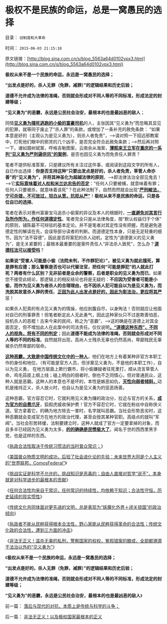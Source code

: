 # 极权不是民族的命运，总是一窝愚民的选择

目录： `旧制度和大革命` 

时间： `2015-06-03 21:15:18` 

原文链接：[http://blog.sina.com.cn/s/blog_5563a64d0102vpx3.html](http://blog.sina.com.cn/s/blog_5563a64d0102vpx3.html)

**极权从来不是一个民族的命运，永远是一窝愚民的选择；**

**“出发点是好的，杀人无罪（免罪，减罪）”的逻辑结果和历史后验；**

**道德不允许成为法律的准绳，否则就会形成对不同人等的不同标准，形成法定的封建等级；**

**“见义勇为”的恶霸，永远是公民社会治安，最根本的也是最凶恶的敌人**；

同情[**见义勇为撞死逃跑的小偷的富豪司机**](../../../2015/5/18/开宝马见义勇为撞死逃跑小偷，毫无疑问是故意杀人罪.md)的人，主张因其“见义勇为”而忽略其显见的犯罪，就等同于废止了“杀人罪”的条款，或增加了一条补充的赦免条款：
“如果本意是好的（主观认为是见义勇为），则杀人者免责”，——>请对照一下招远邪教案中，打死他们眼中的邪灵的几个凶手，是否完全符合此赦免条款；——>然后再对照一下，诸如聂树斌案，呼格吉勒图案，云南余从海案，[**薄熙来王立军在重庆的一系列“见义勇为严刑逼供讯”的案例**](../../../2014/4/28/王立军同志“总有一条法治死你”的打黑机理.md)，是否也因见义勇为而免责任人罪责？

笔者不提供标准答案，只是建议所有关注过这件事，或阅读到这段文字的所有人，自已作出选择：**你是否支持这种“只要出发点是好的，杀人者免责，草菅人命亦善”的“见义勇为”，并将其神圣化为超越法律的原则**，——>即法律法治全部见鬼去！——>它[**实际意味着对人权和米兰达忠告的否定**](../../../2013/9/4/世上只有绝对的权力，不存在绝对的权利或绝对的自由.md)：“任何人只要被捕，就意味着有罪；任何人只要被杀，就意味着该死”？在此种法制下，自然而然就会出现“[**严刑峻法，宁可杀错，不可放过，坦白从宽，抗拒从严”**](../../../2012/7/5/赵高新政，黑社会可能会到处下毒.md)！**极权从来不是民族的命运，只是各位自已的选择**。

笔者在表示对惠州富豪宝马追杀小偷案的异议及本人的根据时，[**一直避免对其言行及所作所为，作任何道德定性**](../../../2015/5/19/人治与法治的根本区别.md)。笔者完全只是从法律角度，按“默认权益归于个体”
的原则，铺陈最不可辩驳的基本定论。并不是笔者对其定性没有把握，而是避免道德定性的解读在先，会误导部分读者的判断。而道德定性本身，只是无足轻重的细节。因为“法不容德”，因此是否将案犯的杀人动机，定性为“道德褒义的见义勇为”，是无关紧要的；最根本最重要的是案件责任人“非法杀人致死”，怎么办？[**道德枉法可以接受吗**](../../../2011/1/23/中国自古无“无辜”和申肖克的救渎.md)？

**如果说“受害人可能是小偷（法院未判，不作罪犯论）”，被见义勇为就此撞死，算是罪有应德；那么警察是否也可以代替法官，把任何“可能是罪犯”的人就此打死？两者有什么区别？无非前者是业余的警察，后者是职业的见义勇为而已**。如果您不接受此结论，那逻辑上的相反结论也将是无疑的：**不应因为受害者可能是小偷，而作为见义勇为者杀人的合理理由，也不因杀人犯可能自以为是见义勇为，而洗脱其故意杀人罪的责任**。[**正因为此人出发点是好的，因此为彰法治，更应将其严**](../../../2009/8/24/中庸枉法,惩善扬恶,坏事做尽.md)惩！

如果杀人犯真的有点见义勇为的情操，他应剖腹自尽，以身殉法！否则就应让他面对自已的刑事罪责！但笔者断定此人无此勇气，因此这种家伙只不过是欺善怕恶，投机杀人的恶棍！古来今来的民间，称之为“恶霸”，——>这的确是在道德上对其全面否定，但不增加此人在此案中的司法责任。仅仅说明[**，“道德这种东西”，不同人的视角，将有不同的判定**](../../../2013/10/18/道德治国观念下的伪命题和真左棍.md)；因此**道德不能成为法律的准绳，否则就会形成对不同人等的不同的标准**。自然就将出现，高尚人士残杀无辜也仍然高尚，卑鄙贱民无辜被杀仍然卑鄙的宿命。

[**这种恶霸，大致是中国传统文化中的一种人**](../../../2010/2/27/有中国特色的黑社会.md)，他们在地方上有着某种非官方本职工作的身份和地位，（有可能是官方人员，但涉案见义勇为，不是他的本职工作），自以为见义勇，
在地方层面上欺行霸市，将小偷嫌疑者往死里打，顺从流言草菅人命，鸡毛蒜皮上纲上线；碰上明白的弱者时，倒也不乏同情心，但对普通民众，这种人就是恶霸。这种人的本意也不是坏的，本性是嫉恶如仇，[**天性向弱者倾斜，**](../../../2012/12/9/强盗本能是每个人的冲动，自称为“向弱者倾斜”.md)动机是维持正义，杀人放火时，也自认为是见义勇为的惩恶扬善。

这种恶霸，官方容忍它时，它就利用见义勇为赚的政治分，拉近与官方的关系，[**成为官方的自费爪牙**](../../../2012/12/2/“政府（司法）无所不管”的衍生成本常常被忽略.md)，狐假虎威收保护费！官方不容忍它时，它就在粉丝中自称侠义道。官方拿着它，的确为地方除去一害时，名字就叫恶霸。当社会形势恶劣时，这种恶霸就会变成官方在地方的政治代理，甚至会授其某种官职。高级点的就叫“军阀”。当社会形势转缓，法制要建立时，这种人就成了官方一定要拿掉的对象，而且多半已经因为见义勇为太多，[**的的确确是民愤极大了**](../../../2012/3/20/汉武帝时期的黑社会和绣衣使者.md)。闻名于世的西西里黑手党，也是这样的东西。

《[执政合法性取决于传统习惯法的当时普众常识；](../../../2015/5/27/执政合法性取决于传统习惯法的当时普众常识；.md)》

《[美国普众物质文明的成功，后验了社会进化论的先验：未来世界大同是个人主义的“世界联邦，ComosFederal”](../../../2015/5/28/美国普众物质文明的成功，后验了社会进化论的先验.md)》

《[挑战实证是科学不允许的，挑战知识是恶毒的；自由人直接对哲学“说不”，本身就是对科学进步的最根本的贡献](../../../2015/5/29/个人主义的社会科学知识，传统社会的敌对意识形态.md)》

《[任何合法性均来自于常识，任何常识的持续性，均依赖于知识；合法性守恒，历史延续的现实惯性](../../../2015/5/30/任何合法性均来自于常识，任何常识的持续性，均依赖于知识；.md)》

《[传统文化共同体面对更先进的文明，总是表现为“妖魔化外界＋闭关锁国”的政治倾向](../../../2015/5/31/传统合法性的下降，是现代社会必然的历史进程；.md)》

《[执政者不能从民粹获得根本合法性，野心家能从民粹获得革命的合法性；传统文化政的合法性，遭到三方面的冲击](../../../2015/6/1/执政者与革命家竞争民粹，将处于天然的劣势.md)》

《[非法无正义！滥杀无辜的私刑，警察国家的权权，冤假错案的酿成，全部都溯源于法治以外的“见义勇为”](../../../2015/6/2/非法无正义！以及极权国家最根本的正义.md)》

《**极权从来不是一个民族的命运，永远是一窝愚民的选择；**

**“出发点是好的，杀人无罪（免罪，减罪）”的逻辑结果和历史后验；**

**道德不允许成为法律的准绳，否则就会形成对不同人等的不同标准，形成法定的封建等级；**

**“见义勇为”的恶霸，永远是公民社会治安，最根本的也是最凶恶的敌人**》

前一篇： [落后与现代的对抗，本质上是传统与科学的斗争；](../../../2015/6/10/落后与现代的对抗，本质上是传统与科学的斗争；.md)

后一篇： [非法无正义！以及极权国家最根本的正义](../../../2015/6/2/非法无正义！以及极权国家最根本的正义.md)

